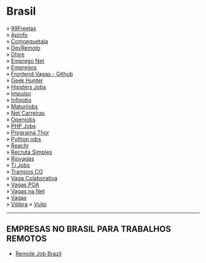 # Brasil

» [99Freelas](https://www.99freelas.com.br)\
» [Apinfo](http://www.apinfo.com/apinfo)\
» [Comoequetala](http://www.comoequetala.com.br)\
» [DevRemoto](https://devremoto.club/)\
» [Dhire](http://www.dhire.com.br)\
» [Emprego Net](http://www.emprego.net)\
» [Empregos](http://www.empregos.com.br)\
» [Frontend Vagas - Github](https://github.com/frontendbr/vagas/)\
» [Geek Hunter](http://www.geekhunter.com.br)\
» [Hipsters Jobs](http://www.hipsters.jobs)\
» [Impulso](https://impulso.work/)\
» [Infojobs](http://www.infojobs.com.br)\
» [Maturijobs](http://www.maturijobs.com)\
» [Net Carreiras](https://www.netcarreiras.com.br)\
» [Openjobs](http://www.openjobs.com.br)\
» [PHP Jobs](https://github.com/phpdevbr/vagas/issues)\
» [Programa Thor](http://www.programathor.com.br)\
» [Python jobs](http://pyjobs.com.br/#oportunidades)\
» [Reachr](http://www.reachr.com.br)\
» [Recruta Simples](https://www.recrutasimples.com.br)\
» [Riovagas](http://www.riovagas.com.br)\
» [Ti Jobs](http://www.tijobs.com.br)\
» [Trampos CO](http://www.trampos.co)\
» [Vaga Colaborativa](http://www.vagacolaborativa.com.br)\
» [Vagas POA](https://www.vagaspoa.com.br)\
» [Vagas na Net](http://www.vagasnanet.com.br)\
» [Vagas](http://www.vagas.com.br)\
» [Vibbra](https://www.vibbra.com.br/)
» [Vulpi](https://app.vulpi.com.br/jobs)

---

## EMPRESAS NO BRASIL PARA TRABALHOS REMOTOS

* [Remote Job Brazil](https://github.com/lerrua/remote-jobs-brazil)
